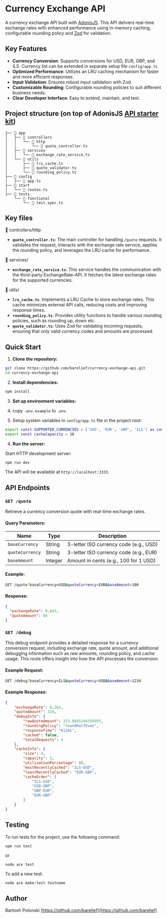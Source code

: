 # Currency Exchange API

A currency exchange API built with [AdonisJS](https://docs.adonisjs.com/guides/preface/introduction#what-is-adonisjs). This API delivers real-time exchange rates with enhanced performance using in-memory caching, configurable rounding policy and [Zod](https://zod.dev/?id=introduction) for validation.

## Key Features

- **Currency Conversion**: Supports conversions for USD, EUR, GBP, and ILS. Currency list can be extended in separate setup file `config/app.ts`
- **Optimized Performance**: Utilizes an LRU caching mechanism for faster and more efficient responses.
- **Input Validation**: Ensures robust input validation with Zod.
- **Customizable Rounding**: Configurable rounding policies to suit different business needs.
- **Clear Developer Interface**: Easy to extend, maintain, and test. 

## Project structure (on top of AdonisJS [API starter kit](https://docs.adonisjs.com/guides/getting-started/installation#api-starter-kit))

```
├── 📂 app
│   ├── 📂 controllers
│   │   └── 📂 http
│   │       └── 📄 quote_controller.ts
│   ├── 📂 services
│   │   └── 📄 exchange_rate_service.ts
│   └── 📂 utils
│       ├── 📄 lru_cache.ts
│       ├── 📄 quote_validator.ts
│       └── 📄 rounding_policy.ts
├── 📂 config
│   ├── 📄 app.ts
├── 📂 start
│   └── 📄 routes.ts
├── 📂 tests
    └── 📂 functional
        └── 📄 test.spec.ts
```
## Key files

📂 controllers/http

- **`quote_controller.ts`**: The main controller for handling `/quote` requests. It validates the request, interacts with the exchange rate service, applies the rounding policy, and leverages the LRU cache for performance.

📂 services/

- **`exchange_rate_service.ts`**: This service handles the communication with the third-party ExchangeRate-API. It fetches the latest exchange rates for the supported currencies.

📂 utils/

- **`lru_cache.ts`**: Implements a LRU Cache to store exchange rates. This cache minimizes external API calls, reducing costs and improving response times.
- **`rounding_policy.ts`**: Provides utility functions to handle various rounding policies, such as rounding up, down etc.
- **`quote_validator.ts`**: Uses Zod for validating incoming requests, ensuring that only valid currency codes and amounts are processed.

## Quick Start

1. **Clone the repository:**

```bash
git clone https://github.com/barelief/currency-exchange-api.git
cd currency-exchange-api
```

2. **Install dependencies:**

```bash
npm install
```

3. **Set up environment variables:**
   
1. copy `.env.example` to `.env`
2. Setup system variables in `config/app.ts` file in the project root:

```bash
export const SUPPORTED_CURRENCIES = ['USD', 'EUR', 'GBP', 'ILS'] as const
export const cacheCapacity = 10
```

4. **Run the server:**

Start HTTP development server:

```bash
npm run dev
```

The API will be available at `http://localhost:3333`.
## API Endpoints

### `GET /quote`

Retrieve a currency conversion quote with real-time exchange rates.

#### Query Parameters:

| Name            | Type    | Description                            |
| --------------- | ------- | -------------------------------------- |
| `baseCurrency`  | String  | 3-letter ISO currency code (e.g., USD) |
| `quoteCurrency` | String  | 3-letter ISO currency code (e.g., EUR) |
| `baseAmount`    | Integer | Amount in cents (e.g., 100 for 1 USD)  |
#### Example:

```bash
GET /quote?baseCurrency=USD&quoteCurrency=EUR&baseAmount=100
```
#### Response:

```json
{
  "exchangeRate": 0.843,
  "quoteAmount": 84
}
```

### `GET /debug`

This debug endpoint provides a detailed response for a currency conversion request, including exchange rate, quote amount, and additional debugging information such as raw amounts, rounding policy, and cache usage. This route offers insight into how the API processes the conversion.
#### Example Request:

```bash
GET /debug?baseCurrency=ILS&quoteCurrency=USD&baseAmount=1234
```
#### Example Response:

```json
{
    "exchangeRate": 0.262,
    "quoteAmount": 324,
    "debugInfo": {
        "rawQuoteAmount": 323.8845144356955,
        "roundingPolicy": "roundHalfEven",
        "responseTime": "612ms",
        "cached": false,
        "totalRequests": 4
    },
    "cacheInfo": {
        "size": 4,
        "capacity": 5,
        "utilizationPercentage": 80,
        "mostRecentlyCached": "ILS-USD",
        "leastRecentlyCached": "EUR-GBP",
        "cacheOrder": [
            "ILS-USD",
            "USD-GBP",
            "GBP-EUR",
            "EUR-GBP"
        ]
    }
}
```

## Testing

To run tests for the project, use the following command:

```bash
npm run test
```
or 
```
node ace test
```

To add a new test:

```
node ace make:test testname
```

## Author

Bartosh Polonski [https://github.com/barelief](https://github.com/barelief)